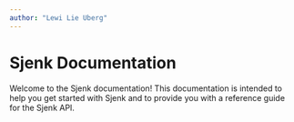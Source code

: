 ```yaml
---
author: "Lewi Lie Uberg"
---
```


# Sjenk Documentation <!-- omit in toc -->

Welcome to the Sjenk documentation! This documentation is intended to help you get started with Sjenk and to provide you with a reference guide for the Sjenk API.
